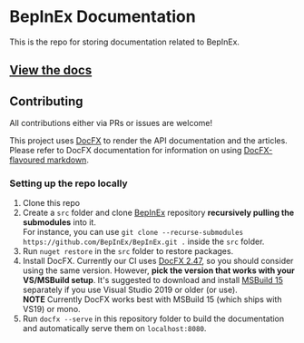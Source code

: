 # BepInEx Documentation

This is the repo for storing documentation related to BepInEx.  

## [View the docs](https://bepinex.github.io/bepinex_docs/)

## Contributing

All contributions either via PRs or issues are welcome!

This project uses [DocFX](https://dotnet.github.io/docfx/) to render the API documentation and the articles.  
Please refer to DocFX documentation for information on using [DocFX-flavoured markdown](https://dotnet.github.io/docfx/spec/docfx_flavored_markdown.html?tabs=tabid-1%2Ctabid-a).

### Setting up the repo locally

1. Clone this repo
2. Create a `src` folder and clone [BepInEx](https://github.com/BepInEx/BepInEx) repository **recursively pulling the submodules** into it.  
    For instance, you can use `git clone --recurse-submodules https://github.com/BepInEx/BepInEx.git .` inside the `src` folder.
3. Run `nuget restore` in the `src` folder to restore packages.
4. Install DocFX. Currently our CI uses [DocFX 2.47](https://github.com/dotnet/docfx/releases/download/v2.47/docfx.zip), so you should consider using the same version. However, **pick the version that works with your VS/MSBuild setup**. It's suggested to download and install [MSBuild 15](https://stackoverflow.com/questions/52729944/how-to-get-msbuild-15-without-a-full-install-of-visual-studio) separately if you use Visual Studio 2019 or older (or use).  
    **NOTE** Currently DocFX works best with MSBuild 15 (which ships with VS19) or mono. 
5. Run `docfx --serve` in this repository folder to build the documentation and automatically serve them on `localhost:8080`.
